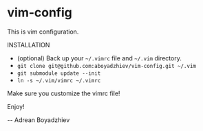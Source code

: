 vim-config
==========

This is vim configuration.

INSTALLATION

 * (optional) Back up your `~/.vimrc` file and `~/.vim` directory.
 * `git clone git@github.com:aboyadzhiev/vim-config.git ~/.vim`
 * `git submodule update --init`
 * `ln -s ~/.vim/vimrc ~/.vimrc`

Make sure you customize the vimrc file!

Enjoy!

--
Adrean Boyadzhiev
